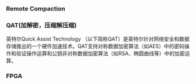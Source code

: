 ### Remote Compaction
### QAT(加解密，压缩解压缩)
英特尔Quick Assist Technology （以下简称QAT）是英特尔针对网络安全和数据存储推出的一个硬件加速技术。QAT支持对称数据加密算法（如AES）中的密码操作和验证操作运算和公钥非对称数据加密算法（如RSA、椭圆曲线等）中的加密运算。
### FPGA 
